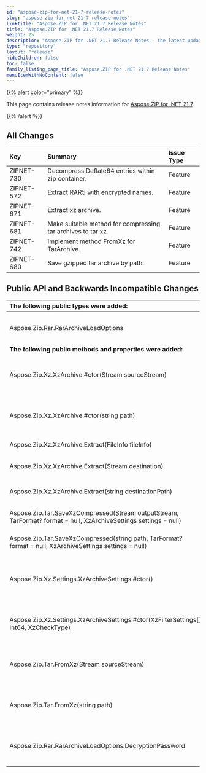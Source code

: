 ```yaml
---
id: "aspose-zip-for-net-21-7-release-notes"
slug: "aspose-zip-for-net-21-7-release-notes"
linktitle: "Aspose.ZIP for .NET 21.7 Release Notes"
title: "Aspose.ZIP for .NET 21.7 Release Notes"
weight: 25
description: "Aspose.ZIP for .NET 21.7 Release Notes – the latest updates and fixes."
type: "repository"
layout: "release"
hideChildren: false
toc: false
family_listing_page_title: "Aspose.ZIP for .NET 21.7 Release Notes"
menuItemWithNoContent: false
---
```


{{% alert color="primary" %}} 

This page contains release notes information for [Aspose.ZIP for .NET 21.7](https://releases.aspose.com/zip/net/new-releases/aspose.zip-for-.net-21.7/).

{{% /alert %}} 
## **All Changes**

|**Key**|**Summary**|**Issue Type**|
| :- | :- | :- |
|ZIPNET-730|Decompress Deflate64 entries within zip container.|Feature|
|ZIPNET-572|Extract RAR5 with encrypted names.|Feature|
|ZIPNET-671|Extract xz archive.|Feature|
|ZIPNET-681|Make suitable method for compressing tar archives to tar.xz.|Feature|
|ZIPNET-742|Implement method FromXz for TarArchive.|Feature|
|ZIPNET-680|Save gzipped tar archive by path.|Feature|

## **Public API and Backwards Incompatible Changes**
|**The following public types were added:**|**Description**|
| :- | :- |
|Aspose.Zip.Rar.RarArchiveLoadOptions|Options with which RarArchive is loaded from compressed file.|
|**The following public methods and properties were added:**|**Description**|
|Aspose.Zip.Xz.XzArchive.#ctor(Stream sourceStream)|Initializes a new instance of the xz archive for extraction from stream.|
|Aspose.Zip.Xz.XzArchive.#ctor(string path)|Initializes a new instance of the xz archive for extraction by path.|
|Aspose.Zip.Xz.XzArchive.Extract(FileInfo fileInfo)|Extracts xz archive to a file.|
|Aspose.Zip.Xz.XzArchive.Extract(Stream destination)|Extracts xz archive to a stream.|
|Aspose.Zip.Xz.XzArchive.Extract(string destinationPath)|Extracts xz archive to a file by path.|
|Aspose.Zip.Tar.SaveXzCompressed(Stream outputStream, TarFormat? format = null, XzArchiveSettings settings = null)|Saves tar archive to the stream with xz compression.|
|Aspose.Zip.Tar.SaveXzCompressed(string path, TarFormat? format = null, XzArchiveSettings settings = null)|Saves tar archive by the path with xz compression.|
|Aspose.Zip.Xz.Settings.XzArchiveSettings.#ctor()|Initializes a new instance of the XzArchiveSettings class using single LZMA2 compression.|
|Aspose.Zip.Xz.Settings.XzArchiveSettings.#ctor(XzFilterSettings[], Int64, XzCheckType)|Initializes a new instance of the XzArchiveSettings class with custom parameters.|
|Aspose.Zip.Tar.FromXz(Stream sourceStream)|Extracts supplied xz format archive and composes TarArchive from extracted data.|
|Aspose.Zip.Tar.FromXz(string path)|Extracts supplied xz format archive and composes TarArchive from extracted data.|
|Aspose.Zip.Rar.RarArchiveLoadOptions.DecryptionPassword|Gets or sets the password to decrypt entries and entry names of RAR archive.|